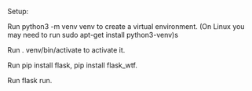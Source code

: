 Setup:

Run python3 -m venv venv to create a virtual environment. (On Linux you may need to run sudo apt-get install python3-venv)s

Run . venv/bin/activate to activate it.

Run pip install flask, pip install flask_wtf.

Run flask run.